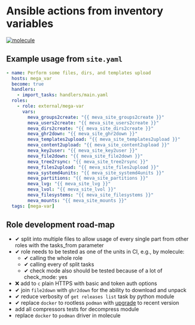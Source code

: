 # Ansible actions from inventory variables

[![molecule](https://github.com/raven428/ansible-mega-var/actions/workflows/molecule.yaml/badge.svg)](https://github.com/raven428/ansible-mega-var/actions/workflows/molecule.yaml)

## Example usage from `site.yaml`

```yaml
- name: Perform some files, dirs, and templates upload
  hosts: mega_var
  become: true
  handlers:
    - import_tasks: handlers/main.yaml
  roles:
    - role: external/mega-var
      vars:
        meva_groups2create: "{{ meva_site_groups2create }}"
        meva_users2create: "{{ meva_site_users2create }}"
        meva_dirs2create: "{{ meva_site_dirs2create }}"
        meva_ghr2down: "{{ meva_site_ghr2down }}"
        meva_templates2upload: "{{ meva_site_templates2upload }}"
        meva_content2upload: "{{ meva_site_content2upload }}"
        meva_key2user: "{{ meva_site_key2user }}"
        meva_file2down: "{{ meva_site_file2down }}"
        meva_tree2rsync: "{{ meva_site_tree2rsync }}"
        meva_files2upload: "{{ meva_site_files2upload }}"
        meva_systemd4units: "{{ meva_site_systemd4units }}"
        meva_partitions: "{{ meva_site_partitions }}"
        meva_lvg: "{{ meva_site_lvg }}"
        meva_lvol: "{{ meva_site_lvol }}"
        meva_filesystems: "{{ meva_site_filesystems }}"
        meva_mounts: "{{ meva_site_mounts }}"
  tags: [mega-var]
```

## Role development road-map

- ✔ split into multiple files to allow usage of every single part from other roles with the tasks_from parameter
- ✔ role needs to be tested as one of the units in CI, e.g., by molecule:
  - ✔ calling the whole role
  - ✔ calling every of split tasks
  - ✔ check mode also should be tested because of a lot of check_mode: yes
- ❌ add to `c` plain HTTPS with basic and token auth options
- ✔ join `file2down` with `ghr2down` for the ability to download and unpack
- ✔ reduce verbosity of `get releases list` task by python module
- ✔ replace `docker` to rootless `podman` with [upgrade](https://github.com/raven428/container-images/blob/master/podman.sh) to recent version
- add all compressors tests for decompress module
- replace `docker` to `podman` driver in molecule
